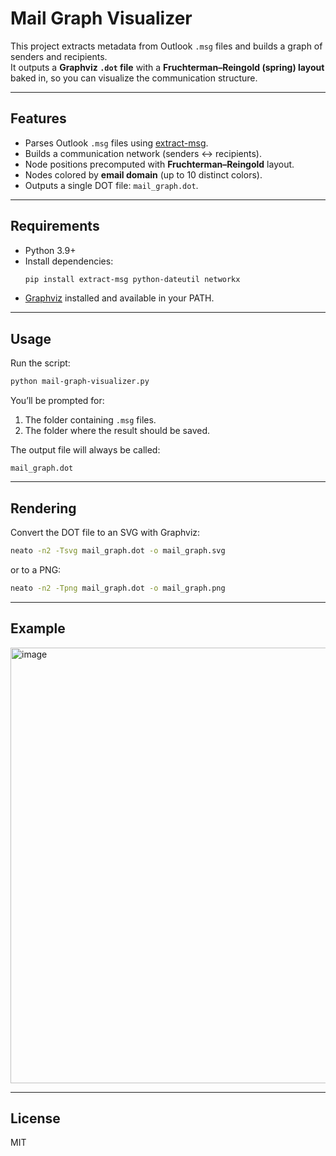 # Mail Graph Visualizer

This project extracts metadata from Outlook `.msg` files and builds a graph of senders and recipients.  
It outputs a **Graphviz `.dot` file** with a **Fruchterman–Reingold (spring) layout** baked in, so you can visualize the communication structure.

---

## Features
- Parses Outlook `.msg` files using [extract-msg](https://pypi.org/project/extract-msg/).
- Builds a communication network (senders ↔ recipients).
- Node positions precomputed with **Fruchterman–Reingold** layout.
- Nodes colored by **email domain** (up to 10 distinct colors).
- Outputs a single DOT file: `mail_graph.dot`.

---

## Requirements
- Python 3.9+  
- Install dependencies:
  ```bash
  pip install extract-msg python-dateutil networkx
  ```
- [Graphviz](https://graphviz.org/download/) installed and available in your PATH.

---

## Usage

Run the script:

```bash
python mail-graph-visualizer.py
```

You’ll be prompted for:
1. The folder containing `.msg` files.  
2. The folder where the result should be saved.  

The output file will always be called:

```
mail_graph.dot
```

---

## Rendering

Convert the DOT file to an SVG with Graphviz:

```bash
neato -n2 -Tsvg mail_graph.dot -o mail_graph.svg
```

or to a PNG:

```bash
neato -n2 -Tpng mail_graph.dot -o mail_graph.png
```

---

## Example

<img width="665" height="697" alt="image" src="https://github.com/user-attachments/assets/6de6af8e-c0e6-4dd9-9a6c-a644f5ecdca1" />


---

## License
MIT
